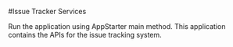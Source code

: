 #Issue Tracker Services

Run the application using AppStarter main method.
This application contains the APIs for the issue tracking system.

